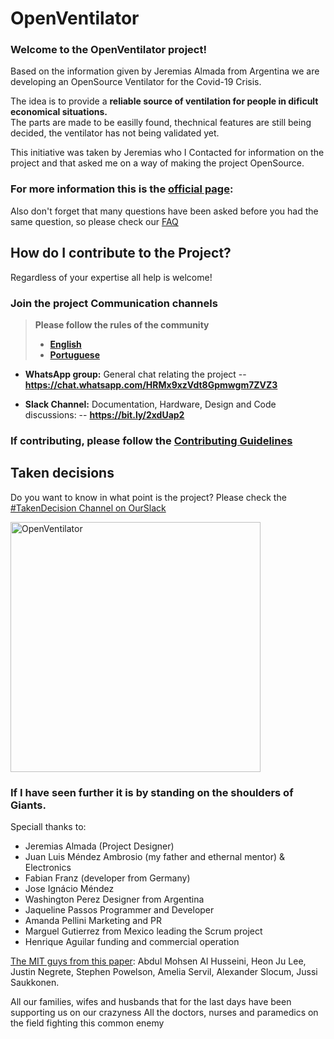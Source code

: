 # OpenVentilator

### Welcome to the OpenVentilator project!

Based on the information given by Jeremias Almada from Argentina we are developing an OpenSource Ventilator for the Covid-19 Crisis.

The idea is to provide a **reliable source of ventilation for people in dificult economical situations.**  
The parts are made to be easilly found, thechnical features are still being decided, the ventilator has not being validated yet.

This initiative was taken by Jeremias who I Contacted for information on the project and that asked me on a way of making the project OpenSource.

### For more information this is the [official page](https://www.popsolutions.co/openventilator?#scrollTop=0):

Also don't forget that many questions have been asked before you had the same question, so please check our [FAQ](https://www.popsolutions.co/forum/comunidade-aberta-1/faq)

## How do I contribute to the Project?

Regardless of your expertise all help is welcome!

### Join the project Communication channels

> **Please follow the rules of the community**
>
> - [**English**](https://github.com/popsolutions/openventilator/blob/master/CODE_OF_CONDUCT.md)
> - [**Portuguese**](https://www.popsolutions.co/community-guidelines?#scrollTop=0)

- **WhatsApp group:** General chat relating the project
  -- **https://chat.whatsapp.com/HRMx9xzVdt8Gpmwgm7ZVZ3**

- **Slack Channel:** Documentation, Hardware, Design and Code discussions:
  -- **https://bit.ly/2xdUap2**

### If contributing, please follow the [Contributing Guidelines]()

## Taken decisions

Do you want to know in what point is the project? Please check the [#TakenDecision Channel on OurSlack](https://openventilator-c-19.slack.com/archives/C010KFG8MUP)

<p float="left">
	<img src="https://www.popsolutions.co/web/image/64924/WhatsApp%20Image%202020-03-22%20at%2012.30.25.jpeg" alt="OpenVentilator" height="400">
	
</p>

### If I have seen further it is by standing on the shoulders of Giants.

Speciall thanks to:

- Jeremias Almada (Project Designer)
- Juan Luis Méndez Ambrosio (my father and ethernal mentor) & Electronics
- Fabian Franz (developer from Germany)
- Jose Ignácio Méndez
- Washington Perez Designer from Argentina
- Jaqueline Passos Programmer and Developer
- Amanda Pellini Marketing and PR
- Marguel Gutierrez from Mexico leading the Scrum project
- Henrique Aguilar funding and commercial operation

[The MIT guys from this paper](https://web.mit.edu/2.75/projects/DMD_2010_Al_Husseini.pdf): Abdul Mohsen Al Husseini, Heon Ju Lee, Justin Negrete, Stephen Powelson, Amelia Servil,
Alexander Slocum, Jussi Saukkonen.

All our families, wifes and husbands that for the last days have been supporting us on our crazyness
All the doctors, nurses and paramedics on the field fighting this common enemy
